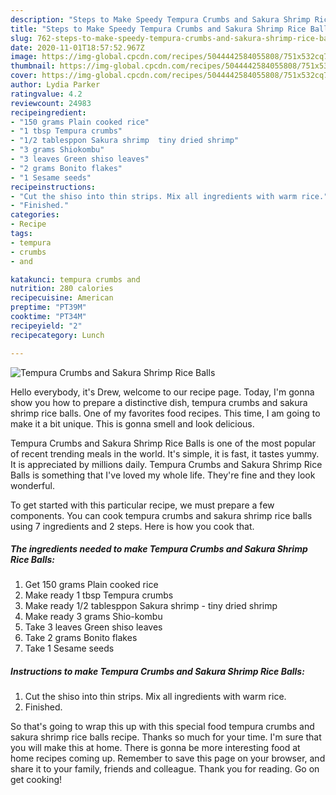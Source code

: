 ```yaml
---
description: "Steps to Make Speedy Tempura Crumbs and Sakura Shrimp Rice Balls"
title: "Steps to Make Speedy Tempura Crumbs and Sakura Shrimp Rice Balls"
slug: 762-steps-to-make-speedy-tempura-crumbs-and-sakura-shrimp-rice-balls
date: 2020-11-01T18:57:52.967Z
image: https://img-global.cpcdn.com/recipes/5044442584055808/751x532cq70/tempura-crumbs-and-sakura-shrimp-rice-balls-recipe-main-photo.jpg
thumbnail: https://img-global.cpcdn.com/recipes/5044442584055808/751x532cq70/tempura-crumbs-and-sakura-shrimp-rice-balls-recipe-main-photo.jpg
cover: https://img-global.cpcdn.com/recipes/5044442584055808/751x532cq70/tempura-crumbs-and-sakura-shrimp-rice-balls-recipe-main-photo.jpg
author: Lydia Parker
ratingvalue: 4.2
reviewcount: 24983
recipeingredient:
- "150 grams Plain cooked rice"
- "1 tbsp Tempura crumbs"
- "1/2 tablesppon Sakura shrimp  tiny dried shrimp"
- "3 grams Shiokombu"
- "3 leaves Green shiso leaves"
- "2 grams Bonito flakes"
- "1 Sesame seeds"
recipeinstructions:
- "Cut the shiso into thin strips. Mix all ingredients with warm rice."
- "Finished."
categories:
- Recipe
tags:
- tempura
- crumbs
- and

katakunci: tempura crumbs and 
nutrition: 280 calories
recipecuisine: American
preptime: "PT39M"
cooktime: "PT34M"
recipeyield: "2"
recipecategory: Lunch

---
```



![Tempura Crumbs and Sakura Shrimp Rice Balls](https://img-global.cpcdn.com/recipes/5044442584055808/751x532cq70/tempura-crumbs-and-sakura-shrimp-rice-balls-recipe-main-photo.jpg)

Hello everybody, it's Drew, welcome to our recipe page. Today, I'm gonna show you how to prepare a distinctive dish, tempura crumbs and sakura shrimp rice balls. One of my favorites food recipes. This time, I am going to make it a bit unique. This is gonna smell and look delicious.

Tempura Crumbs and Sakura Shrimp Rice Balls is one of the most popular of recent trending meals in the world. It's simple, it is fast, it tastes yummy. It is appreciated by millions daily. Tempura Crumbs and Sakura Shrimp Rice Balls is something that I've loved my whole life. They're fine and they look wonderful.




To get started with this particular recipe, we must prepare a few components. You can cook tempura crumbs and sakura shrimp rice balls using 7 ingredients and 2 steps. Here is how you cook that.

<!--inarticleads1-->

##### The ingredients needed to make Tempura Crumbs and Sakura Shrimp Rice Balls:

1. Get 150 grams Plain cooked rice
1. Make ready 1 tbsp Tempura crumbs
1. Make ready 1/2 tablesppon Sakura shrimp - tiny dried shrimp
1. Make ready 3 grams Shio-kombu
1. Take 3 leaves Green shiso leaves
1. Take 2 grams Bonito flakes
1. Take 1 Sesame seeds




<!--inarticleads2-->

##### Instructions to make Tempura Crumbs and Sakura Shrimp Rice Balls:

1. Cut the shiso into thin strips. Mix all ingredients with warm rice.
1. Finished.




So that's going to wrap this up with this special food tempura crumbs and sakura shrimp rice balls recipe. Thanks so much for your time. I'm sure that you will make this at home. There is gonna be more interesting food at home recipes coming up. Remember to save this page on your browser, and share it to your family, friends and colleague. Thank you for reading. Go on get cooking!
